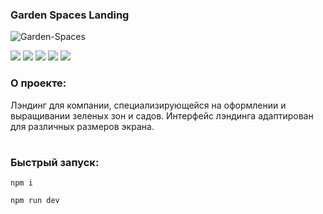 ### Garden Spaces Landing

![Garden-Spaces](https://github.com/Melyfr/garden-spaces/assets/72978278/f6ebeddb-5ee1-4f22-a2a0-cd2bfc21dfe6)
<div>
  <img src="https://img.shields.io/badge/TypeScript-1F2544?style=for-the-badge&logo=typescript&logoColor=#3178C6"/> 
  <img src="https://img.shields.io/badge/HTML-1F2544?style=for-the-badge&logo=html5&logoColor=#E34F26"/> 
  <img src="https://img.shields.io/badge/CSS-1F2544?style=for-the-badge&logo=css3&logoColor=1572B6"/> 
  <img src="https://img.shields.io/badge/React-1F2544?style=for-the-badge&logo=react&logoColor=#61DAFB"/> 
  <img src="https://img.shields.io/badge/Vite-1F2544?style=for-the-badge&logo=vite&logoColor=#646CFF"/> 
</div>

### О проекте:

Лэндинг для компании, специализирующейся на оформлении и выращивании зеленых зон и садов. Интерфейс лэндинга адаптирован для различных размеров экрана.
#

### Быстрый запуск:

```
npm i
```
```
npm run dev
```
